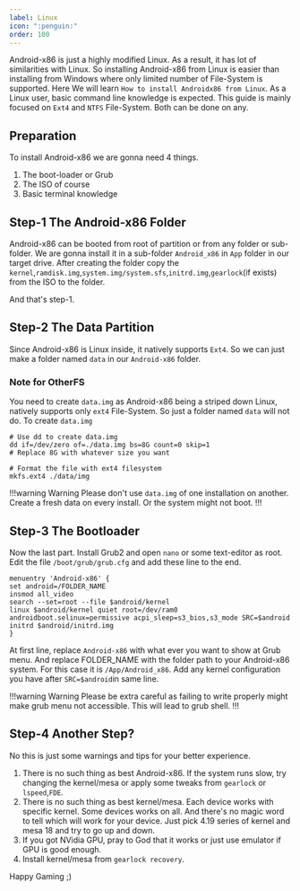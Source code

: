 ```yaml
---
label: Linux
icon: ":penguin:"
order: 100
---
```


Android-x86 is just a highly modified Linux. As a result, it has lot of similarities with Linux. So installing Android-x86  from Linux is easier than installing from Windows where only limited number of File-System is supported. Here We will learn `How to install Androidx86 from Linux`. As a Linux user, basic command line knowledge is expected. This guide is mainly focused on `Ext4` and `NTFS` File-System. Both can be done on any.

## Preparation

To install Android-x86 we are gonna need 4 things.

1. The boot-loader or Grub
2. The ISO of course
3. Basic terminal knowledge

## Step-1 The Android-x86 Folder

Android-x86 can be booted from root of partition or from any folder or sub-folder. We are gonna install it in a sub-folder `Android_x86` in `App` folder in our target drive. After creating the folder copy the `kernel`,`ramdisk.img`,`system.img/system.sfs`,`initrd.img`,`gearlock`(if exists) from the ISO to the folder. 

And that's step-1.

## Step-2 The Data Partition

Since Android-x86 is Linux inside, it natively supports `Ext4`. So we can just make a folder named `data` in our `Android-x86` folder.

### Note for OtherFS

You need to create `data.img` as Android-x86 being a striped down Linux, natively supports only `ext4` File-System. So just a folder named `data` will not do. To create `data.img`

```
# Use dd to create data.img
dd if=/dev/zero of=./data.img bs=8G count=0 skip=1
# Replace 8G with whatever size you want

# Format the file with ext4 filesystem
mkfs.ext4 ./data/img
```

!!!warning Warning
Please don't use `data.img` of one installation on another. Create a fresh data on every install. Or the system might not boot.
!!!

## Step-3 The Bootloader

Now the last part. Install Grub2 and open `nano` or some text-editor as root. Edit the file `/boot/grub/grub.cfg` and add these line to the end.

```
menuentry 'Android-x86' {
set android=/FOLDER_NAME
insmod all_video 
search --set=root --file $android/kernel 
linux $android/kernel quiet root=/dev/ram0 androidboot.selinux=permissive acpi_sleep=s3_bios,s3_mode SRC=$android
initrd $android/initrd.img
}
```

At first line, replace `Android-x86` with what ever you want to show at Grub menu. And replace FOLDER_NAME with the folder path to your Android-x86 system. For this case it is `/App/Android_x86`. Add any kernel configuration you have after `SRC=$android`in same line. 

!!!warning Warning
Please be extra careful as failing to write properly might make grub menu not accessible. This will lead to grub shell.
!!!

## Step-4 Another Step?

No this is just some warnings and tips for your better experience.

1. There is no such thing as best Android-x86. If the system runs slow, try changing the kernel/mesa or apply some tweaks from `gearlock` or `lspeed`,`FDE`.
2. There is no such thing as best kernel/mesa. Each device works with specific kernel. Some devices works on all. And there's no magic word to tell which will work for your device. Just pick 4.19 series of kernel and mesa 18 and try to go up and down.
3. If you got NVidia GPU, pray to God that it works or just use emulator if GPU is good enough.
4. Install kernel/mesa from `gearlock recovery`.



Happy Gaming ;)

